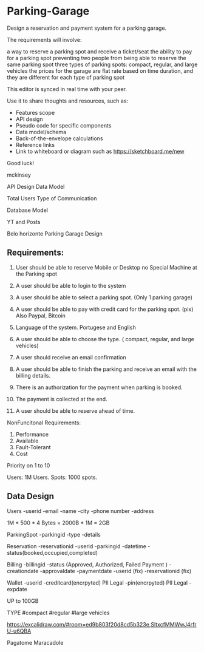 # Parking-Garage
Design a reservation and payment system for a parking garage.

The requirements will involve:

a way to reserve a parking spot and receive a ticket/seat
the ability to pay for a parking spot
preventing two people from being able to reserve the same parking spot
three types of parking spots: compact, regular, and large vehicles
the prices for the garage are flat rate based on time duration, and they are different for each type of parking spot

This editor is synced in real time with your peer.

Use it to share thoughts and resources, such as:
- Features scope
- API design
- Pseudo code for specific components
- Data model/schema
- Back-of-the-envelope calculations
- Reference links
- Link to whiteboard or diagram such as https://sketchboard.me/new

Good luck!


mckinsey



API Design
Data Model

Total Users
Type of Communication

Database Model

YT and Posts




Belo horizonte Parking Garage Design


## Requirements:

1. User should be able to reserve Mobile or Desktop 
no Special Machine at the Parking spot
2. A user should be able to login to the system
3. A user should be able to select a parking spot. (Only 1 parking garage)
4. A user should be able to pay with credit card for the parking spot. 
(pix) Also Paypal, Bitcoin
5. Language of the system. Portugese and English
6. A user should be able to choose the type. ( compact, regular, and large vehicles)
7. A user should receive an email confirmation
8. A user should be able to finish the parking and receive an email with the billing details.

9. There is an authorization for the payment when parking is booked.
10. The payment is collected at the end.


11. A user should be able to reserve ahead of time.


NonFuncitonal Requirements:

1. Performance
2. Available
3. Fault-Tolerant
4. Cost


Priority on 1 to 10


Users: 1M Users.
Spots: 1000 spots.


## Data Design

Users
-userid
-email
-name
-city
-phone number
-address

1M * 500 * 4 Bytes = 2000B * 1M =  2GB

ParkingSpot
-parkingid
-type
-details

Reservation
-reservationid
-userid
-parkingid
-datetime
-status(booked,occupied,completed)

Billing
-billingid
-status (Approved, Authorized, Failed Payment )
-creationdate
-approvaldate
-paymentdate
-userid (fix)
-reservationid (fix)


Wallet
-userid
-creditcard(encrpyted) PII Legal 
-pin(encrpyted) PII Legal
-expdate




UP to 100GB


TYPE
#compact
#regular
#large vehicles


https://excalidraw.com/#room=ed9b803f20d8cd5b323e,SltxcfMMWwJ4rfrU-u6QBA




Pagatome
Maracadole



